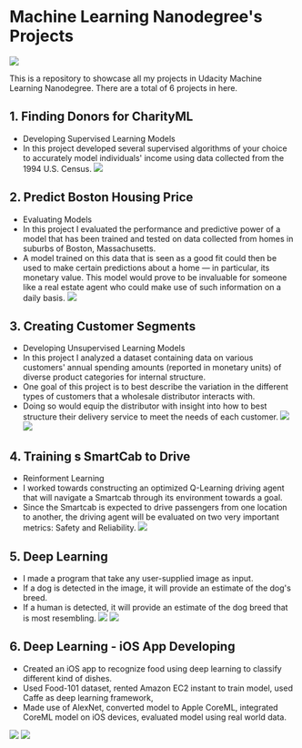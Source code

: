 # Machine Learning Nanodegree's Projects
![](images/Udacity.png)

This is a repository to showcase all my projects in Udacity Machine Learning Nanodegree. There are a total of 6 projects in here.


## 1. Finding Donors for CharityML
- Developing Supervised Learning Models
-  In this project developed several supervised algorithms of your choice to accurately model individuals' income using data collected from the 1994 U.S. Census.
![](images/project1.png)


## 2. Predict Boston Housing Price
- Evaluating Models
- In this project I evaluated the performance and predictive power of a model that has been trained and tested on data collected from homes in suburbs of Boston, Massachusetts. 
- A model trained on this data that is seen as a good fit could then be used to make certain predictions about a home — in particular, its monetary value. This model would prove to be invaluable for someone like a real estate agent who could make use of such information on a daily basis.
![](images/project2.png)


## 3. Creating Customer Segments
- Developing Unsupervised Learning Models
- In this project I analyzed a dataset containing data on various customers' annual spending amounts (reported in monetary units) of diverse product categories for internal structure. 
- One goal of this project is to best describe the variation in the different types of customers that a wholesale distributor interacts with.
- Doing so would equip the distributor with insight into how to best structure their delivery service to meet the needs of each customer.
![](images/project3-1.png)
![](images/project3-2.png)


## 4. Training s SmartCab to Drive
- Reinforment Learning
- I worked towards constructing an optimized Q-Learning driving agent that will navigate a Smartcab through its environment towards a goal. 
- Since the Smartcab is expected to drive passengers from one location to another, the driving agent will be evaluated on two very important metrics: Safety and Reliability.
![](images/project4.png)

## 5. Deep Learning
- I made a program that take any user-supplied image as input. 
- If a dog is detected in the image, it will provide an estimate of the dog's breed. 
- If a human is detected, it will provide an estimate of the dog breed that is most resembling.
![](images/project5-1.png)
![](images/project5-2.png)


## 6. Deep Learning - iOS App Developing
- Created an iOS app to recognize food using deep learning to classify different kind of dishes.
- Used Food-101 dataset, rented Amazon EC2 instant to train model, used Caffe as deep learning framework,
- Made use of AlexNet, converted model to Apple CoreML, integrated CoreML model on iOS devices, evaluated model using real world data.

![](images/project6-2.png)
![](images/project6-1.png)

